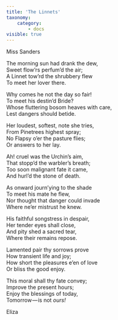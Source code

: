 ```yaml
---
title: 'The Linnets'
taxonomy:
    category:
        - docs
visible: true
---
```


<div class="author">Miss Sanders</div>

The morning sun had drank the dew,  
Sweet flow’rs perfum’d the air;  
A Linnet tow’rd the shrubbery flew  
To meet her lover there.  
  
Why comes he not the day so fair!  
To meet his destin’d Bride?  
Whose fluttering bosom heaves with care,  
Lest dangers should betide.  
  
Her loudest, softest, note she tries,  
From Pinetrees highest spray;  
No Flapsy o’er the pasture flies;  
Or answers to her lay.  
  
Ah! cruel was the Urchin’s aim,  
That stopp’d the warbler’s breath;  
Too soon malignant fate it came,  
And hurl’d the stone of death.  
  
As onward journ’ying to the shade  
To meet his mate he flew,  
Nor thought that danger could invade  
Where ne’er mistrust he knew.  
  
His faithful songstress in despair,  
Her tender eyes shall close,  
And pity shed a sacred tear,  
Where their remains repose.  
  
Lamented pair thy sorrows prove  
How transient life and joy;  
How short the pleasures e’en of love  
Or bliss the good enjoy.  
  
This moral shall thy fate convey;  
Improve the present hours;  
Enjoy the blessings of today,  
Tomorrow — is not *ours!*  
  
Eliza